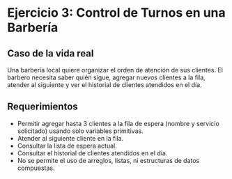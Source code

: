 # Ejercicio 3: Control de Turnos en una Barbería

## Caso de la vida real
Una barbería local quiere organizar el orden de atención de sus clientes. El barbero necesita saber quién sigue, agregar nuevos clientes a la fila, atender al siguiente y ver el historial de clientes atendidos en el día.

## Requerimientos
- Permitir agregar hasta 3 clientes a la fila de espera (nombre y servicio solicitado) usando solo variables primitivas.
- Atender al siguiente cliente en la fila.
- Consultar la lista de espera actual.
- Consultar el historial de clientes atendidos en el día.
- No se permite el uso de arreglos, listas, ni estructuras de datos compuestas.